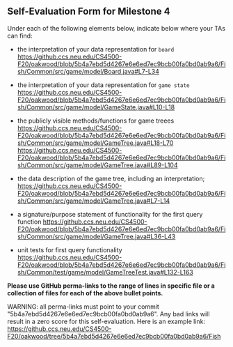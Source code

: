 ## Self-Evaluation Form for Milestone 4

Under each of the following elements below, indicate below where your
TAs can find:

- the interpretation of your data representation for `board`
https://github.ccs.neu.edu/CS4500-F20/oakwood/blob/5b4a7ebd5d4267e6e6ed7ec9bcb00fa0bd0ab9a6/Fish/Common/src/game/model/Board.java#L7-L34

- the interpretation of your data representation for `game state`
https://github.ccs.neu.edu/CS4500-F20/oakwood/blob/5b4a7ebd5d4267e6e6ed7ec9bcb00fa0bd0ab9a6/Fish/Common/src/game/model/GameState.java#L10-L18


- the publicly visible methods/functions for game treees 
https://github.ccs.neu.edu/CS4500-F20/oakwood/blob/5b4a7ebd5d4267e6e6ed7ec9bcb00fa0bd0ab9a6/Fish/Common/src/game/model/GameTree.java#L18-L70
https://github.ccs.neu.edu/CS4500-F20/oakwood/blob/5b4a7ebd5d4267e6e6ed7ec9bcb00fa0bd0ab9a6/Fish/Common/src/game/model/GameTree.java#L89-L104


- the data description of the game tree, including an interpretation;
https://github.ccs.neu.edu/CS4500-F20/oakwood/blob/5b4a7ebd5d4267e6e6ed7ec9bcb00fa0bd0ab9a6/Fish/Common/src/game/model/GameTree.java#L7-L14


- a signature/purpose statement of functionality for the first query function
https://github.ccs.neu.edu/CS4500-F20/oakwood/blob/5b4a7ebd5d4267e6e6ed7ec9bcb00fa0bd0ab9a6/Fish/Common/src/game/model/GameTree.java#L36-L43


- unit tests for first query functionality
https://github.ccs.neu.edu/CS4500-F20/oakwood/blob/5b4a7ebd5d4267e6e6ed7ec9bcb00fa0bd0ab9a6/Fish/Common/test/game/model/GameTreeTest.java#L132-L163

**Please use GitHub perma-links to the range of lines in specific
file or a collection of files for each of the above bullet points.**

  WARNING: all perma-links must point to your commit "5b4a7ebd5d4267e6e6ed7ec9bcb00fa0bd0ab9a6".
  Any bad links will result in a zero score for this self-evaluation.
  Here is an example link:
    <https://github.ccs.neu.edu/CS4500-F20/oakwood/tree/5b4a7ebd5d4267e6e6ed7ec9bcb00fa0bd0ab9a6/Fish>

